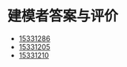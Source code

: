 # 建模者答案与评价

- [15331286](https://blog.csdn.net/joker_yy/article/details/80297730)
- [15331205](https://www.jianshu.com/p/45830bc24c75)
- [15331210](https://blog.csdn.net/Ulricalin/article/details/80303433)
